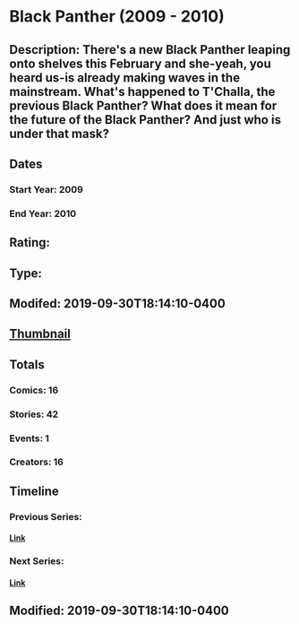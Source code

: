 # Black Panther (2009 - 2010)
## Description: There's a new Black Panther leaping onto shelves this February and she-yeah, you heard us-is already making waves in the mainstream. What's happened to T'Challa, the previous Black Panther? What does it mean for the future of the Black Panther? And just who is under that mask?
## Dates
### Start Year: 2009
### End Year: 2010
## Rating: 
## Type: 
## Modifed: 2019-09-30T18:14:10-0400
## [Thumbnail](http://i.annihil.us/u/prod/marvel/i/mg/6/90/5d9245ea078e1.jpg)
## Totals
### Comics: 16
### Stories: 42
### Events: 1
### Creators: 16
## Timeline
### Previous Series: 
#### [Link]()
### Next Series: 
#### [Link]()
## Modified: 2019-09-30T18:14:10-0400